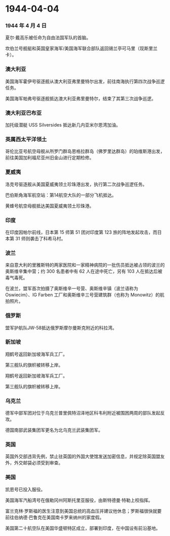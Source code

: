 # 1944-04-04

### 1944 年 4 月 4 日

夏尔·戴高乐被任命为自由法国军队的首脑。

坎伯兰号舰艇和英国皇家海军/美国海军联合部队返回锡兰亭可马里（现斯里兰卡）。

### 澳大利亚

美国海军霍伊号驱逐舰从澳大利亚弗里曼特尔出发，前往南海执行第四次战争巡逻任务。

美国海军帕弗号驱逐舰抵达澳大利亚弗里曼特尔，结束了其第三次战争巡逻。

### 澳大利亚巴布亚

加托级潜艇 USS Silversides 抵达新几内亚米尔恩湾加油。

### 英属西太平洋领土

哥伦比亚号航空母舰从所罗门群岛恩格拉群岛（佛罗里达群岛）的珀维斯港出发，前往美国加利福尼亚州旧金山进行定期检修。

### 夏威夷

洛克号驱逐舰从美国夏威夷领土珍珠港出发，执行第二次战争巡逻任务。

巴伯斯角海军航空站：第14航空大队的一部分飞机抵达。

黄蜂号航空母舰抵达美国夏威夷领土珍珠港。

### 印度

在印度因帕尔前线，日本第 15 师第 51 团对印度第 123
旅的阵地发起攻击，而日本第 31 师则袭击了科希马村。

### 波兰

来自意大利的里雅斯特的两家医院和一家精神病院的一批伤员抵达被占领的波兰的奥斯维辛集中营；约
300 名患者中有 62 人在途中死亡，另有 103 人在抵达后被毒气毒死。

在波兰，盟军首次拍摄了奥斯维辛一号营、奥斯维辛镇（波兰语称为
Oswiecim）、IG Farben 工厂和奥斯维辛三号营建筑群（也称为
Monowitz）的航拍照片。

### 俄罗斯

盟军护航队JW-58抵达俄罗斯摩尔曼斯克附近的科拉湾。

### 新加坡

翔鹤号返回新加坡海军兵工厂。

第三舰队的旗帜被转移上岸。

翔鹤号返回新加坡海军兵工厂。

第三舰队的旗帜被转移上岸。

### 乌克兰

德军中部军团对位于乌克兰普里佩特沼泽地区科韦利附近被围困两周的部队发起反攻。

德国南部武装集团军更名为北乌克兰武装集团军。

### 英国

英国外交部违背先例，禁止驻英国的外国大使馆发送加密信息，并规定除英国盟友外，外交邮袋必须受到审查。

### 美国

凯恩号已投入服役。

美国海军汽船湾号在俄勒冈州阿斯托里亚服役，由斯特德曼·特勒上校指挥。

富兰克林·罗斯福的医生注意到美国总统的高血压并建议他休息；罗斯福很快就要前往伯纳德·巴鲁克在美国南卡罗来纳州的家度假。

美国第二十航空队在美国华盛顿特区成立，部署到印度，在中国设有前沿基地。